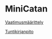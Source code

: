 # MiniCatan

[Vaatimusmäärittely](https://github.com/014728019/otm-harjoitustyo/blob/master/dokumentointi/vaatimusmaarittely.md)

[Tuntikirjanpito](https://github.com/014728019/otm-harjoitustyo/blob/master/dokumentointi/tuntikirjanpito.md)

